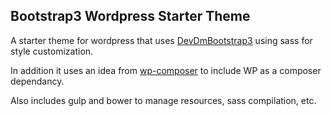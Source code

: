 Bootstrap3 Wordpress Starter Theme
----------------------------------

A starter theme for wordpress that uses <a href="https://github.com/dannymachal/DevDmBootstrap3">DevDmBootstrap3</a> using sass for style customization.

In addition it uses an idea from <a href="https://github.com/lioreshai/wp-composer">wp-composer</a> to include WP as a composer dependancy.

Also includes gulp and bower to manage resources, sass compilation, etc.